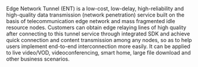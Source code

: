 Edge Network Tunnel (ENT) is a low-cost, low-delay, high-reliability and high-quality data transmission (network penetration) service built on the basis of telecommunication edge network and mass fragmented idle resource nodes. Customers can obtain edge relaying lines of high quality after connecting to this tunnel service through integrated SDK and achieve quick connection and content transmission among any nodes, so as to help users implement end-to-end interconnection more easily. It can be applied to live video/VOD, videoconferencing, smart home, large file download and other business scenarios.